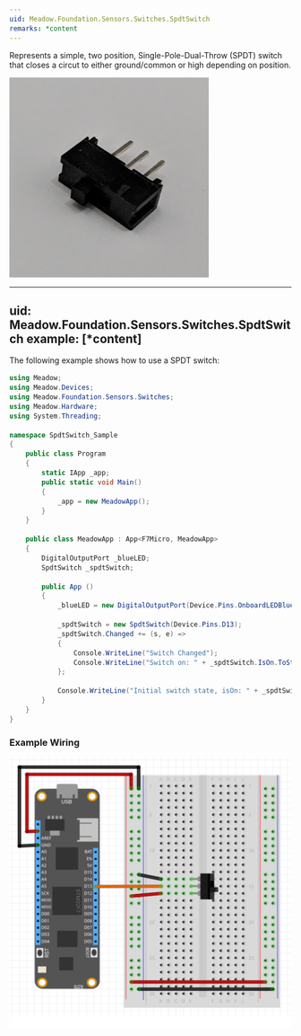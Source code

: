 ```yaml
---
uid: Meadow.Foundation.Sensors.Switches.SpdtSwitch
remarks: *content
---
```


Represents a simple, two position, Single-Pole-Dual-Throw (SPDT) switch that closes a circut to either ground/common or high depending on position.

![](../../API_Assets/Meadow.Foundation.Sensors.Switches.SpdtSwitch/SPDT_Switch.png)

---
uid: Meadow.Foundation.Sensors.Switches.SpdtSwitch
example: [*content]
---

The following example shows how to use a SPDT switch:

```csharp
using Meadow;
using Meadow.Devices;
using Meadow.Foundation.Sensors.Switches;
using Meadow.Hardware;
using System.Threading;

namespace SpdtSwitch_Sample
{
    public class Program
    {
        static IApp _app; 
        public static void Main()
        {
            _app = new MeadowApp();
        }
    }
    
    public class MeadowApp : App<F7Micro, MeadowApp>
    {
        DigitalOutputPort _blueLED;
        SpdtSwitch _spdtSwitch;

        public App ()
        {
            _blueLED = new DigitalOutputPort(Device.Pins.OnboardLEDBlue, true);

            _spdtSwitch = new SpdtSwitch(Device.Pins.D13);
            _spdtSwitch.Changed += (s, e) =>
            {
                Console.WriteLine("Switch Changed");
                Console.WriteLine("Switch on: " + _spdtSwitch.IsOn.ToString());
            };

            Console.WriteLine("Initial switch state, isOn: " + _spdtSwitch.IsOn.ToString());
        }
    }
}
```

### Example Wiring

![](../../API_Assets/Meadow.Foundation.Sensors.Switches.SpdtSwitch/SpdtSwitch.svg)